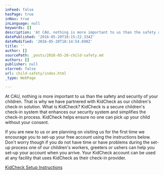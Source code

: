 ```yaml
---
inFeed: false
hasPage: true
inNav: true
inLanguage: null
keywords: []
description: 'At CAU, nothing is more important to us than the safety and security of your children. That is why we have partnered with KidCheck as our children’s check-in solution. What is KidCheck? KidCheck is a secure children’s check-in system that enhances our security system and simplifies the check-in process. KidCheck helps ensure no one can pick up your child without your consent.'
datePublished: '2016-05-20T18:15:22.334Z'
dateModified: '2016-05-20T18:14:54.698Z'
title: ''
author: []
sourcePath: _posts/2016-05-20-child-safety.md
authors: []
publisher: null
starred: false
url: child-safety/index.html
_type: WebPage

---
```

At CAU, nothing is more important to us than the safety and security of your children. That is why we have partnered with KidCheck as our children's check-in solution. What is KidCheck? KidCheck is a secure children's check-in system that enhances our security system and simplifies the check-in process. KidCheck helps ensure no one can pick up your child without your consent.

If you are new to us or are planning on visiting us for the first time we encourage you to set-up your free account using the instructions below. Don't worry though if you do not have time or have problems during the set-up process one of our children's workers, greeters or ushers can help you set-up your account when you arrive. Your KidCheck account can be used at any facility that uses KidCheck as their check-in provider.

[KidCheck Setup Instructions][0]

[0]: http://www.kidcheck.com/wp-content/uploads/2015/09/KidCheck_Setup_Instructions.pdf